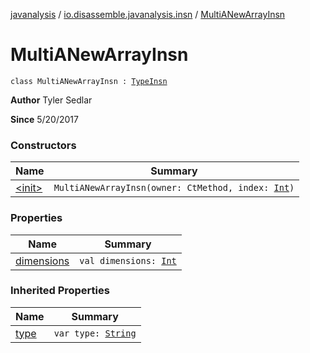 [javanalysis](../../index.md) / [io.disassemble.javanalysis.insn](../index.md) / [MultiANewArrayInsn](./index.md)

# MultiANewArrayInsn

`class MultiANewArrayInsn : `[`TypeInsn`](../-type-insn/index.md)

**Author**
Tyler Sedlar

**Since**
5/20/2017

### Constructors

| Name | Summary |
|---|---|
| [&lt;init&gt;](-init-.md) | `MultiANewArrayInsn(owner: CtMethod, index: `[`Int`](https://kotlinlang.org/api/latest/jvm/stdlib/kotlin/-int/index.html)`)` |

### Properties

| Name | Summary |
|---|---|
| [dimensions](dimensions.md) | `val dimensions: `[`Int`](https://kotlinlang.org/api/latest/jvm/stdlib/kotlin/-int/index.html) |

### Inherited Properties

| Name | Summary |
|---|---|
| [type](../-type-insn/type.md) | `var type: `[`String`](https://kotlinlang.org/api/latest/jvm/stdlib/kotlin/-string/index.html) |
